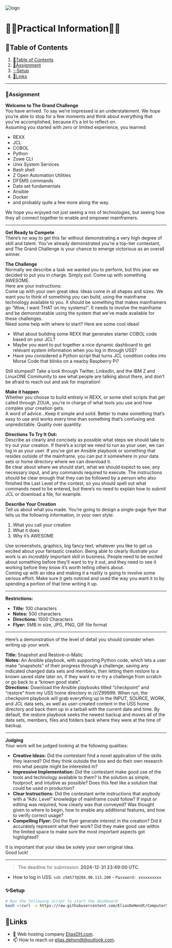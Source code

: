 ![logo](https://eliasdh.com/assets/media/images/logo-github.png)

# 💙🤍Practical Information🤍💙

## 📘Table of Contents

1. [📘Table of Contents](#📘table-of-contents)
2. [📝Assignment](#📝assignment)
3. [✨Setup](#✨setup)
4. [🔗Links](#🔗links)

---

### 📝Assignment

**Welcome to The Grand Challenge**  
You have arrived. To say we’re impressed is an understatement. We hope you’re able to stop for a few moments and think about everything that you’ve accomplished, because it’s a lot to reflect on.  
Assuming you started with zero or limited experience, you learned:  
- REXX  
- JCL  
- COBOL  
- Python  
- Zowe CLI  
- Unix System Services  
- Bash shell  
- Z Open Automation Utilities  
- DFSMS commands  
- Data set fundamentals  
- Ansible  
- Docker  
- and probably quite a few more along the way.  

We hope you enjoyed not just seeing a mix of technologies, but seeing how they all connect together to enable and empower mainframers.

---

**Get Ready to Compete**  
There’s no way to get this far without demonstrating a very high degree of skill and talent. You’ve already demonstrated you’re a top-tier contestant, and The Grand Challenge is your chance to emerge victorious as an overall winner.

**The Challenge**  
Normally we describe a task we wanted you to perform, but this year we decided to put you in charge. Simply put: Come up with something AWESOME.  
Here are your instructions:  
Come up with your own great idea: Ideas come in all shapes and sizes. We want you to think of something you can build, using the mainframe technology available to you. It should be something that makes mainframers go “Wow, I want THAT on my systems!”. It needs to involve the mainframe and be demonstratable using the system that we’ve made available for these challenges.  
Need some help with where to start? Here are some cool ideas!  
- What about building some REXX that generates starter COBOL code based on your JCL?  
- Maybe you want to put together a nice dynamic dashboard to get relevant system information when you log in through USS?  
- Have you considered a Python script that turns JCL condition codes into Morse Code that blinks on a nearby Raspberry Pi?

Still stumped? Take a look through Twitter, LinkedIn, and the IBM Z and LinuxONE Community to see what people are talking about there, and don’t be afraid to reach out and ask for inspiration!

**Make it happen**  
Whether you choose to build entirely in REXX, or some shell scripts that get called through ZOUA, you’re in charge of what tools you use and how complex your creation gets.  
A word of advice...Keep it simple and solid. Better to make something that’s easy to use and works every time than something that’s confusing and unpredictable. Quality over quantity.

**Directions To Try It Out:**  
Describe as clearly and concisely as possible what steps we should take to try out your creation. If there’s a script we need to run as your user, we can log in as your user. If you’ve got an Ansible playbook or something that resides outside of the mainframe, you can put it somewhere in your data sets or home directory where we can download it.  
Be clear about where we should start, what we should expect to see, any necessary input, and any commands required to execute. The instructions should be clear enough that they can be followed by a person who also finished the Last Level of the contest, so you should spell out what commands need to be entered, but there’s no need to explain how to submit JCL or download a file, for example.

**Describe Your Creation**  
Tell us about what you made. You’re going to design a single-page flyer that tells us the following information, in your own style:  
1. What you call your creation  
2. What it does  
3. Why it’s AWESOME  

Use screenshots, graphics, big fancy text, whatever you like to get us excited about your fantastic creation. Being able to clearly illustrate your work is an *incredibly* important skill in business. People need to be excited about something before they’ll want to try it out, and they need to see it working before they know it’s worth telling others about.  
Coming up with an idea and making it a reality is going to involve some serious effort. Make sure it gets noticed and used the way you want it to by spending a portion of that time writing it up.

---

**Restrictions:**  
- **Title:** 100 characters  
- **Notes:** 500 characters  
- **Directions:** 1500 Characters  
- **Flyer:** 5MB in size, JPG, PNG, GIF file format  

---

Here’s a demonstration of the level of detail you should consider when writing up your work.

**Title:** Snapshot and Restore-o-Matic  
**Notes:** An Ansible playbook, with supporting Python code, which lets a user make “snapshots” of their progress through a challenge, saving any indicated changed data sets and members, then letting them restore to a known saved state later on, if they want to re-try a challenge from scratch or go back to a “known good state”.  
**Directions:** Download the Ansible playbooks titled “checkpoint” and “restore” from my USS home directory in /z/Z99999. When run, the checkpoint playbook will grab everything up in the INPUT, SOURCE, WORK, and JCL data sets, as well as user-created content in the USS home directory and back them up in a tarball with the current date and time. By default, the restore playbook seeks the newest backup and moves all of the data sets, members, files and folders back where they were at the time of backup.

---

**Judging**  
Your work will be judged looking at the following qualities:  
- **Creative Ideas:** Did the contestant find a novel application of the skills they learned? Did they think outside the box and do their own research into what people might be interested in?  
- **Impressive Implementation:** Did the contestant make good use of the tools and technology available to them? Is the solution as simple, foolproof, and intuitive as possible? Does this feel like a solution that could be used in production?  
- **Clear Instructions:** Did the contestant write instructions that anybody with a “Adv. Level” knowledge of mainframe could follow? If input or editing was required, how clearly was that conveyed? Was thought given to where to begin, how to enable any additional features, and how to verify correct usage?  
- **Compelling Flyer:** Did the flyer generate interest in the creation? Did it accurately represent what their work? Did they make good use within the limited space to make sure the most important aspects got highlighted?  

It is important that your idea be solely your own original idea.  
Good luck!

---

> The deadline for submission: **2024-12-31 23:49:00 UTC**.

- How to log in USS: `ssh z58577@204.90.115.200` - `Password: xxxxxxxxxx`

### ✨Setup

```bash
# Run the following script to start the dashboard
bash <(curl -s https://raw.githubusercontent.com/EliasDeHondt/ComputerSystems3-ISB/refs/heads/main/Documentation/IBM%20Mainframe%20Challenge/The%20Grand%20Challenge/dashboard.sh)
```

## 🔗Links
- 👯 Web hosting company [EliasDH.com](https://eliasdh.com).
- 📫 How to reach us [elias.dehondt@outlook.com](mailto:elias.dehondt@outlook.com).